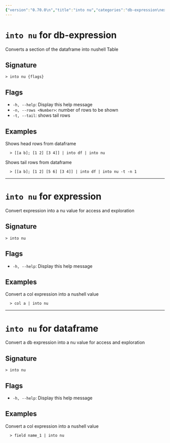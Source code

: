 ```yaml
---
{"version":"0.70.0\n","title":"into nu","categories":"db-expression\nexpression\ndataframe","usage":"Converts a section of the dataframe into nushell Table\nConvert expression into a nu value for access and exploration\nConvert a db expression into a nu value for access and exploration\n"}
---
```

<!-- THIS FILE IS GENERATED BY update_book_commands.cjs USING NUSHELL'S HELP COMMANDS.
REFRAIN FROM EDITING IT MANUALLY.-->
# <code>into nu</code> for db-expression

<div class='command-title'>Converts a section of the dataframe into nushell Table</div>

## Signature

```> into nu {flags}```

## Flags

 * ```-h, --help```: Display this help message
 * ```-n, --rows <Number>```: number of rows to be shown
 * ```-t, --tail```: shows tail rows
## Examples

  Shows head rows from dataframe
```shell
  > [[a b]; [1 2] [3 4]] | into df | into nu
```
  Shows tail rows from dataframe
```shell
  > [[a b]; [1 2] [5 6] [3 4]] | into df | into nu -t -n 1
```

---
# <code>into nu</code> for expression

<div class='command-title'>Convert expression into a nu value for access and exploration</div>

## Signature

```> into nu```

## Flags

 * ```-h, --help```: Display this help message
## Examples

  Convert a col expression into a nushell value
```shell
  > col a | into nu
```

---
# <code>into nu</code> for dataframe

<div class='command-title'>Convert a db expression into a nu value for access and exploration</div>

## Signature

```> into nu```

## Flags

 * ```-h, --help```: Display this help message
## Examples

  Convert a col expression into a nushell value
```shell
  > field name_1 | into nu
```


